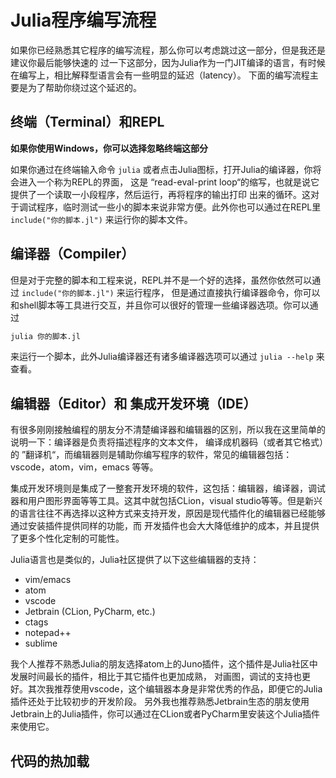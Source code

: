 # Julia程序编写流程

如果你已经熟悉其它程序的编写流程，那么你可以考虑跳过这一部分，但是我还是建议你最后能够快速的
过一下这部分，因为Julia作为一门JIT编译的语言，有时候在编写上，相比解释型语言会有一些明显的延迟（latency）。
下面的编写流程主要是为了帮助你绕过这个延迟的。

## 终端（Terminal）和REPL

**如果你使用Windows，你可以选择忽略终端这部分**

如果你通过在终端输入命令 `julia` 或者点击Julia图标，打开Julia的编译器，你将会进入一个称为REPL的界面，
这是 “read-eval-print loop“的缩写，也就是说它提供了一个读取一小段程序，然后运行，再将程序的输出打印
出来的循环。这对于调试程序，临时测试一些小的脚本来说非常方便。此外你也可以通过在REPL里 `include("你的脚本.jl")`
来运行你的脚本文件。

## 编译器（Compiler）

但是对于完整的脚本和工程来说，REPL并不是一个好的选择，虽然你依然可以通过 `include("你的脚本.jl")` 来运行程序，
但是通过直接执行编译器命令，你可以和shell脚本等工具进行交互，并且你可以很好的管理一些编译器选项。你可以通过

```sh
julia 你的脚本.jl
```

来运行一个脚本，此外Julia编译器还有诸多编译器选项可以通过 `julia --help` 来查看。

## 编辑器（Editor）和 集成开发环境（IDE）

有很多刚刚接触编程的朋友分不清楚编译器和编辑器的区别，所以我在这里简单的说明一下：编译器是负责将描述程序的文本文件，
编译成机器码（或者其它格式）的 ”翻译机“，而编辑器则是辅助你编写程序的软件，常见的编辑器包括：vscode，atom，vim，emacs
等等。

集成开发环境则是集成了一整套开发环境的软件，这包括：编辑器，编译器，调试器和用户图形界面等等工具。这其中就包括CLion，visual
studio等等。但是新兴的语言往往不再选择以这种方式来支持开发，原因是现代插件化的编辑器已经能够通过安装插件提供同样的功能，而
开发插件也会大大降低维护的成本，并且提供了更多个性化定制的可能性。

Julia语言也是类似的，Julia社区提供了以下这些编辑器的支持：

- vim/emacs
- atom
- vscode
- Jetbrain (CLion, PyCharm, etc.)
- ctags
- notepad++
- sublime

我个人推荐不熟悉Julia的朋友选择atom上的Juno插件，这个插件是Julia社区中发展时间最长的插件，相比于其它插件也更加成熟，
对画图，调试的支持也更好。其次我推荐使用vscode，这个编辑器本身是非常优秀的作品，即便它的Julia插件还处于比较初步的开发阶段。
另外我也推荐熟悉Jetbrain生态的朋友使用Jetbrain上的Julia插件，你可以通过在CLion或者PyCharm里安装这个Julia插件来使用它。

## 代码的热加载

